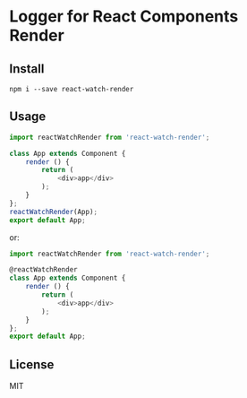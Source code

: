 # Logger for React Components Render

## Install
`npm i --save react-watch-render`

## Usage
```javascript
import reactWatchRender from 'react-watch-render';

class App extends Component {
    render () {
        return (
            <div>app</div>
        );
    }
};
reactWatchRender(App);
export default App;

```

or:

```javascript
import reactWatchRender from 'react-watch-render';

@reactWatchRender
class App extends Component {
    render () {
        return (
            <div>app</div>
        );
    }
};
export default App;
```

## License
MIT
